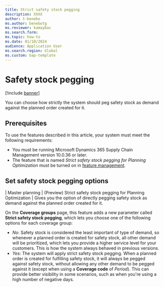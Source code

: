 ```yaml
---
title: Strict safety stock pegging
description: XXXX
author: t-benebo
ms.author: benebotg
ms.reviewer: kamaybac
ms.search.form:
ms.topic: how-to
ms.date: 01/10/2024
audience: Application User
ms.search.region: Global
ms.custom: bap-template
---
```



# Safety stock pegging

[!include [banner](../includes/banner.md)]

You can choose how strictly the system should peg safety stock as demand against the planned order created for it.

## Prerequisites

To use the features described in this article, your system must meet the following requirements:

- You must be running Microsoft Dynamics 365 Supply Chain Management version 10.0.36 or later.
- The feature that is named *Strict safety stock pegging for Planning Optimization* must be turned on in [feature management](../../fin-ops-core/fin-ops/get-started/feature-management/feature-management-overview.md).

## Set safety stock pegging options

| Master planning | (Preview) Strict safety stock pegging for Planning Optimization | Gives you the option of directly pegging safety stock as demand against the planned order created for it. 

On the **Coverage groups** page, this feature adds a new parameter called **Strict safety stock pegging**, which lets you choose one of the following options for each coverage group:

- *No*: Safety stock is considered the least important of type of demand, so whenever a planned order is created for safety stock, all other demand will be prioritized, which lets you provide a higher service level for your customers. This is how the system always behaved in previous versions.
- *Yes*: The system will apply strict safety stock pegging. When a planned order is created for fulfilling safety stock, it will always be pegged against safety stock, without allowing any other demand to be pegged against it (except when using a **Coverage code** of *Period*). This can provide better visibility in some scenarios, such as when you're using a high number of negative days.
